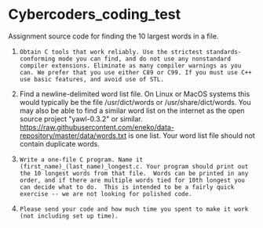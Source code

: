 # Cybercoders_coding_test
Assignment source code for finding the 10 largest words in a file.

1.     Obtain C tools that work reliably. Use the strictest standards-conforming mode you can find, and do not use any nonstandard compiler extensions. Eliminate as many compiler warnings as you can. We prefer that you use either C89 or C99. If you must use C++ use basic features, and avoid use of STL.

2.    Find a newline-delimited word list file. On Linux or MacOS systems this would typically be the file /usr/dict/words or /usr/share/dict/words. You may also be able to find a similar word list on the internet as the open source project "yawl-0.3.2" or similar.  https://raw.githubusercontent.com/eneko/data-repository/master/data/words.txt is one list. Your word list file should not contain duplicate words.

3.     Write a one-file C program. Name it (first_name)_(last_name)_longest.c. Your program should print out the 10 longest words from that file.  Words can be printed in any order, and if there are multiple words tied for 10th longest you can decide what to do.  This is intended to be a fairly quick exercise -- we are not looking for polished code.

4.     Please send your code and how much time you spent to make it work (not including set up time).
